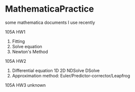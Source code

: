# MathematicaPractice
some mathematica documents I use recently

105A HW1
1) Fitting
2) Solve equation
3) Newton's Method

105A HW2
1) Differential equation 1D 2D NDSolve DSolve
2) Approximation method: Euler/Predictor-corrector/Leapfrog

105A HW3 unknown

